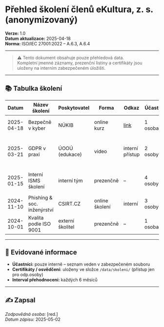 # Přehled školení členů eKultura, z. s. (anonymizovaný)
<!-- # interni/zaznamy-skoleni.md -->

**Verze:** 1.0  
**Datum aktualizace:** 2025-04-18  
**Norma:** ISO/IEC 27001:2022 – A.6.3, A.6.4

---

> ⚠️ Tento dokument obsahuje pouze přehledová data.  
> Kompletní jmenné záznamy, prezenční listiny a certifikáty jsou uloženy na interním zabezpečeném úložišti.

---

## 📚 Tabulka školení

| Datum | Název školení | Poskytovatel | Forma | Odkaz | Účast | Poznámka |
|--------|----------------|------------------------------|--------|--------|--------|---------|
| 2025-04-18 | Bezpečně v kyber | NÚKIB | online kurz | [link](https://osveta.nukib.cz/course/view.php?id=98) | 1 osoba | základní kurz pro neIT pracovníky |
| 2025-03-21 | GDPR v praxi | ÚOOÚ (edukace) | video | interní přístup | 2 osoby | doplnění znalostí o ochraně osobních údajů |
| 2025-01-15 | Interní ISMS školení | interní tým | prezenčně | – | 4 osoby | úvod do ISO 27001 a směrnic eKultura |
| 2024-11-10 | Phishing & soc. inženýrství | CSIRT.CZ | online školení | interní | 3 osoby | rozpoznávání útoků, reakce |
| 2024-10-01 | Kvalita podle ISO 9001 | externí školitel | prezenčně | – | 1 osoba | účast předsedy spolku |

---

## 🧾 Evidované informace

- **Účastníci:** pouze interně – seznam veden v zabezpečeném souboru
- **Certifikáty / osvědčení:** uloženy ve složce `/data/skoleni/` (přístup jen pro odp.osoby)
- **Interval přehodnocení:** každých 6 měsíců

---

## ✍️ Zapsal

*Zodpovědná osoba:* [red.]  
*Datum zápisu:* 2025-05-02
